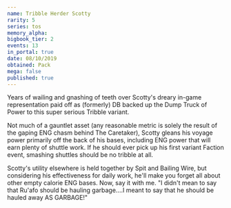 ```yaml
---
name: Tribble Herder Scotty
rarity: 5
series: tos
memory_alpha:
bigbook_tier: 2
events: 13
in_portal: true
date: 08/10/2019
obtained: Pack
mega: false
published: true
---
```


Years of wailing and gnashing of teeth over Scotty's dreary in-game representation paid off as (formerly) DB backed up the Dump Truck of Power to this super serious Tribble variant.

Not much of a gauntlet asset (any reasonable metric is solely the result of the gaping ENG chasm behind The Caretaker), Scotty gleans his voyage power primarily off the back of his bases, including ENG power that will earn plenty of shuttle work. If he should ever pick up his first variant Faction event, smashing shuttles should be no tribble at all.

Scotty's utility elsewhere is held together by Spit and Bailing Wire, but considering his effectiveness for daily work, he'll make you forget all about other empty calorie ENG bases. Now, say it with me. "I didn't mean to say that Ru'afo should be hauling garbage....I meant to say that he should be hauled away AS GARBAGE!"
